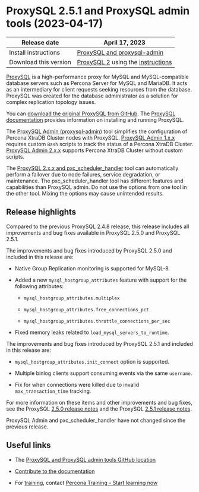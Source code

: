 # ProxySQL 2.5.1 and ProxySQL admin tools (2023-04-17)

| Release date | April 17, 2023 |
|---|---|
| Install instructions | [ProxySQL and proxysql-admin](https://docs.percona.com/proxysql/install-v2.html) |
| Download this version | [ProxySQL 2](https://www.percona.com/download-proxysql) using the [instructions](https://docs.percona.com/proxysql/where-to-download-proxysql.html)|

[ProxySQL](https://proxysql.com/) is a high-performance proxy for MySQL and MySQL-compatible database servers such as Percona Server for MySQL and MariaDB. It acts as an intermediary for client requests seeking resources from the database. ProxySQL was created for the database administrator as a solution for complex replication topology issues. 

You can [download the original ProxySQL from GitHub](https://github.com/sysown/proxysql/releases). The [ProxySQL documentation](https://proxysql.com/documentation/) provides information on installing and running ProxySQL. 

The [ProxySQL Admin (proxysql-admin)](proxysql-admin-tool-v2-config.md) tool simplifies the configuration of Percona XtraDB Cluster nodes with ProxySQL. [ProxySQL Admin 1.x.x](proxysql-v1.md) requires custom `Bash` scripts to track the status of a Percona XtraDB Cluster. [ProxySQL Admin 2.x.x](proxysql-admin-tool-functions.md) supports Percona XtraDB Cluster without custom scripts.

The [ProxySQL 2.x.x and pxc_scheduler_handler](psh-overview.md) tool can automatically perform a failover due to node failures, service degradation, or maintenance. The pxc_scheduler_handler tool has different features and capabilities than ProxySQL admin. Do not use the options from one tool in the other tool. Mixing the options may cause unintended results.

## Release highlights

Compared to the previous ProxySQL 2.4.8 release, this release includes all improvements and bug fixes available in ProxySQL 2.5.0 and ProxySQL 2.5.1.

The improvements and bug fixes introduced by ProxySQL 2.5.0 and included in this release are:

* Native Group Replication monitoring is supported for MySQL-8. 

* Added a new `mysql_hostgroup_attributes` feature with support for the following attributes:

    * `mysql_hostgroup_attributes.multiplex`

    * `mysql_hostgroup_attributes.free_connections_pct`

    * `mysql_hostgroup_attributes.throttle_connections_per_sec`

* Fixed memory leaks related to `load_mysql_servers_to_runtime`.

The improvements and bug fixes introduced by ProxySQL 2.5.1 and included in this release are:

* `mysql_hostgroup_attributes.init_connect` option is supported.

* Multiple binlog clients support consuming events via the same `username`.

* Fix for when connections were killed due to invalid `max_transaction_time` tracking.

For more information on these items and other improvements and bug fixes, see the ProxySQL [2.5.0 release notes](https://github.com/sysown/proxysql/releases/tag/v2.5.0) and the ProxySQL [2.5.1 release notes](https://github.com/sysown/proxysql/releases/tag/v2.5.1).

ProxySQL Admin and pxc_scheduler_handler have not changed since the previous release.

## Useful links

* The [ProxySQL and ProxySQL admin tools GitHub location](https://github.com/percona/proxysql-admin-tool)

* [Contribute to the documentation](https://github.com/percona/proxysql-admin-tool-doc/blob/main/contributing.md)

* For [training](https://www.percona.com/training), contact [Percona Training - Start learning now](https://learn.percona.com/contact-me)
